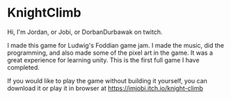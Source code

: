 # KnightClimb
 Hi, I'm Jordan, or Jobi, or DorbanDurbawak on twitch.
 
 I made this game for Ludwig's Foddian game jam.
 I made the music, did the programming, and also made some of the pixel art in the game.
 It was a great experience for learning unity. 
 This is the first full game I have completed.
 
 If you would like to play the game without building it yourself, you can download it or play it in browser at https://imjobi.itch.io/knight-climb
